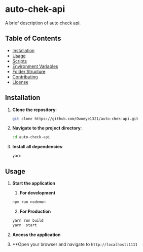 # auto-chek-api

A brief description of auto check api.

## Table of Contents

- [Installation](#installation)
- [Usage](#usage)
- [Scripts](#scripts)
- [Environment Variables](#environment-variables)
- [Folder Structure](#folder-structure)
- [Contributing](#contributing)
- [License](#license)

## Installation

1. **Clone the repository**:

   ```bash
   git clone https://github.com/Owoeye1321/auto-chek-api.git
   ```

2. **Navigate to the project directory**:

   ```bash
   cd auto-check-api
   ```

3. **Install all dependencies**:
   ```bash
   yarn
   ```

## Usage

1. **Start the application**

   1. **For development**

   ```bash
   npm run nodemon
   ```

   2. **For Production**

   ```bash
   yarn run build
   yarn  start
   ```

2. **Access the application**
3. \*\*Open your browser and navigate to `http://localhost:1111`
